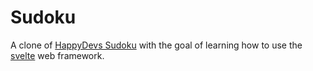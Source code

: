 # Sudoku

A clone of [HappyDevs Sudoku](https://play.google.com/store/apps/details?id=com.happy_devs.sudoku&pli=1) with the goal of learning how to use the [svelte](https://svelte.dev/) web framework.